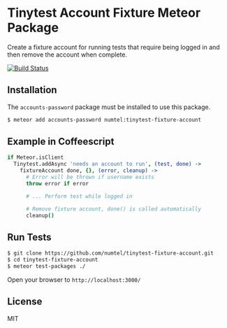 # Tinytest Account Fixture Meteor Package

Create a fixture account for running tests that require being logged in and
then remove the account when complete.

[![Build Status](https://travis-ci.org/numtel/tinytest-fixture-account.svg?branch=master)](https://travis-ci.org/numtel/tinytest-fixture-account)

## Installation
The `accounts-password` package must be installed to use this package.

```bash
$ meteor add accounts-password numtel:tinytest-fixture-account
```

## Example in Coffeescript

```coffee
if Meteor.isClient
  Tinytest.addAsync 'needs an account to run', (test, done) ->
    fixtureAccount done, {}, (error, cleanup) ->
      # Error will be thrown if username exists
      throw error if error 

      # ... Perform test while logged in

      # Remove fixture account, done() is called automatically
      cleanup()
```

## Run Tests

```bash
$ git clone https://github.com/numtel/tinytest-fixture-account.git
$ cd tinytest-fixture-account
$ meteor test-packages ./
```

Open your browser to `http://localhost:3000/`

## License

MIT

